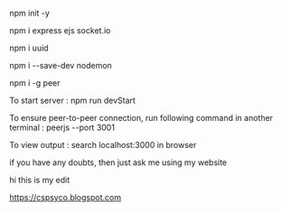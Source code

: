 npm init -y

npm i express ejs socket.io

npm i uuid

npm i --save-dev nodemon

npm i -g peer

To start server :
	npm run devStart

To ensure peer-to-peer connection, run following command in another terminal :
	peerjs --port 3001

To view output :
	search localhost:3000 in browser

if you have any doubts, then just ask me using my website 

hi this is my edit

https://cspsyco.blogspot.com

